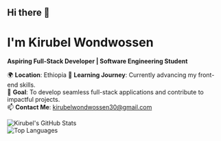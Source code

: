 ## Hi there 👋

# I'm Kirubel Wondwossen 
**Aspiring Full-Stack Developer | Software Engineering Student**

🌍 **Location**: Ethiopia 
🌱 **Learning Journey**: Currently advancing my front-end skills.  
🎯 **Goal**: To develop seamless full-stack applications and contribute to impactful projects.  
📫 **Contact Me**: [kirubelwondwossen30@gmail.com](mailto:kirubelwondwossen30@gmail.com)

![Kirubel's GitHub Stats](https://github-readme-stats.vercel.app/api?username=KirubelWondwossen&show_icons=true&theme=radical)  
![Top Languages](https://github-readme-stats.vercel.app/api/top-langs/?username=KirubelWondwossen&layout=compact&theme=radical)  


